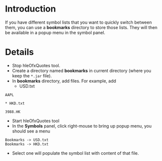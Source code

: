 # Introduction #

If you have different symbol lists that you want to quickly switch between them, you can
use a **bookmarks** directory to store those lists. They will then be available in a popup menu in the symbol panel.

# Details #

  * Stop hleOfxQuotes tool.
  * Create a directory named **bookmarks** in current directory (where you keep the `*.jar` file).
  * In **bookmarks** directory, add files. For example, add
    * USD.txt
```
AAPL
```
    * HKD.txt
```
3988.HK
```
  * Start hleOfxQuotes tool
  * In the **Symbols** panel, click right-mouse to bring up popup menu, you should see a menu
```
Bookmarks -> USD.txt
Bookmarks -> HKD.txt
```
  * Select one will populate the symbol list with content of that file.